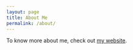 ```yaml
---
layout: page
title: About Me
permalink: /about/
---
```


To know more about me, check out [my website](https://ashishu007.github.io/).
<!-- This website is powered by **[fastpages](https://github.com/fastai/fastpages)** [^1].



[^1]:a blogging platform that natively supports Jupyter notebooks in addition to other formats. -->
